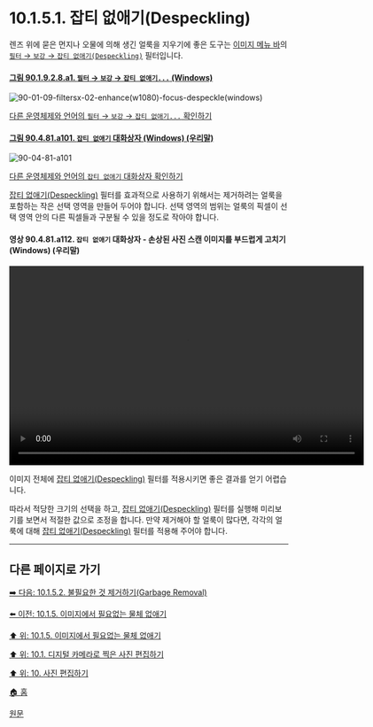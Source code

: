 # 10.1.5.1. 잡티 없애기(Despeckling)
렌즈 위에 묻은 먼지나 오물에 의해 생긴 얼룩을 지우기에 좋은 도구는 [이미지 메뉴 바](./03-02-02-02-image-menu.md)의 [`필터` → `보강` → `잡티 없애기(Despeckling)`](./17-04-09-despeckle.md) 필터입니다.

<a id="90-01-09-02-08-a1"></a>

#### [그림 90.1.9.2.8.a1. `필터` → `보강` → `잡티 없애기...` (Windows)](./90-01-09-02-08-despeckle.md#90-01-09-02-08-a1)
![90-01-09-filtersx-02-enhance(w1080)-focus-despeckle(windows)](https://github.com/wonder13662/gimp/assets/15767104/12f92e0b-47e4-4620-aee8-7efa050f1829)

[다른 운영체제와 언어의 `필터` → `보강` → `잡티 없애기...` 확인하기](./90-01-09-02-08-despeckle.md#90-01-09-02-08-a2)

<a id="90-04-81-a101"></a>

#### [그림 90.4.81.a101. `잡티 없애기` 대화상자 (Windows) (우리말)](./90-04-81-despeckle.md#90-04-81-a101)
![90-04-81-a101](https://github.com/wonder13662/gimp/assets/15767104/18fe823c-197d-4c19-b900-bac592aad42d)

[다른 운영체제와 언어의 `잡티 없애기` 대화상자 확인하기](./90-04-81-despeckle.md#90-04-81-a102)

[잡티 없애기(Despeckling)](./17-04-09-despeckle.md) 필터를 효과적으로 사용하기 위해서는 제거하려는 얼룩을 포함하는 작은 선택 영역을 만들어 두어야 합니다. 선택 영역의 범위는 얼룩의 픽셀이 선택 영역 안의 다른 픽셀들과 구분될 수 있을 정도로 작아야 합니다. 

<a id="90-04-81-a112"></a>

#### 영상 90.4.81.a112. `잡티 없애기` 대화상자 - 손상된 사진 스캔 이미지를 부드럽게 고치기 (Windows) (우리말)
<video controls="controls" width="640" height="360" src="https://github.com/wonder13662/gimp/assets/15767104/cf7c7c55-b386-4577-a2c3-c9f8eb9a7e29"></video>

이미지 전체에 [잡티 없애기(Despeckling)](./17-04-09-despeckle.md) 필터를 적용시키면 좋은 결과를 얻기 어렵습니다.

따라서 적당한 크기의 선택을 하고, [잡티 없애기(Despeckling)](./17-04-09-despeckle.md) 필터를 실행해 미리보기를 보면서 적절한 값으로 조정을 합니다. 만약 제거해야 할 얼룩이 많다면, 각각의 얼룩에 대해 [잡티 없애기(Despeckling)](./17-04-09-despeckle.md) 필터를 적용해 주어야 합니다.

***

## 다른 페이지로 가기

[➡️ 다음: 10.1.5.2. 불필요한 것 제거하기(Garbage Removal)](./10-01-05-02-00-garbage_removal.md)

[⬅️ 이전: 10.1.5. 이미지에서 필요없는 물체 없애기](./10-01-05-00-removing_unwanted_objects_from_an_image.md)

[⬆️ 위: 10.1.5. 이미지에서 필요없는 물체 없애기](./10-01-05-00-removing_unwanted_objects_from_an_image.md)

[⬆️ 위: 10.1. 디지털 카메라로 찍은 사진 편집하기](./10-01-00-working-with-digital-camera-photos.md)

[⬆️ 위: 10. 사진 편집하기](./10-00-enhancing-photographs.md)

[🏠 홈](./00-home.md)

[원문](https://docs.gimp.org/2.10/ko/gimp-imaging-photos.html#gimp-using-photography-despeckling)
